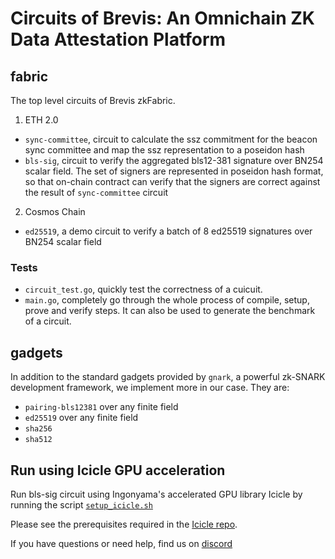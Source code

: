 # Circuits of Brevis: An Omnichain ZK Data Attestation Platform

## fabric

The top level circuits of Brevis zkFabric.

1. ETH 2.0
* `sync-committee`, circuit to calculate the ssz commitment for the beacon sync committee and map the ssz representation to a poseidon hash
* `bls-sig`, circuit to verify the aggregated bls12-381 signature over BN254 scalar field. The set of signers are represented in poseidon hash format, so that on-chain contract can verify that the signers are correct against the result of `sync-committee` circuit

2. Cosmos Chain
* `ed25519`, a demo circuit to verify a batch of 8 ed25519 signatures over BN254 scalar field

### Tests
* `circuit_test.go`, quickly test the correctness of a cuicuit.
* `main.go`, completely go through the whole process of compile, setup, prove and verify steps. It can also be used to generate the benchmark of a circuit. 

## gadgets

In addition to the standard gadgets provided by `gnark`, a powerful zk-SNARK development framework, we implement more in our case. They are:
* `pairing-bls12381` over any finite field
* `ed25519` over any finite field
* `sha256`
* `sha512`

## Run using Icicle GPU acceleration

Run bls-sig circuit using Ingonyama's accelerated GPU library Icicle by running the script [`setup_icicle.sh`](fabric/bls-sig/setup_icicle.sh)

Please see the prerequisites required in the [Icicle repo](https://github.com/ingonyama-zk/icicle/tree/dev/goicicle#prerequisites).

If you have questions or need help, find us on [discord](https://discord.gg/Y4SkbDf2Ff)
